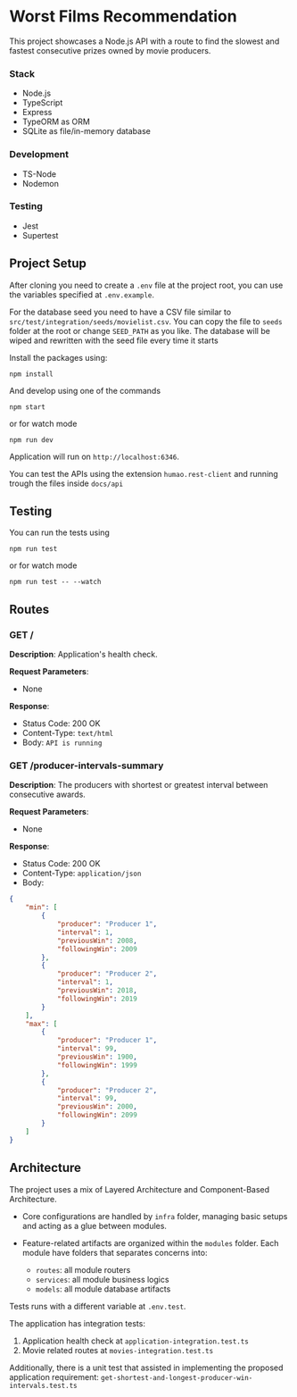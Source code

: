 # Worst Films Recommendation

This project showcases a Node.js API with a route to find the slowest and fastest consecutive prizes owned by movie producers.

### Stack
- Node.js
- TypeScript
- Express
- TypeORM as ORM
- SQLite as file/in-memory database

### Development
- TS-Node
- Nodemon

### Testing
- Jest
- Supertest

## Project Setup

After cloning you need to create a `.env` file at the project root, you can use the variables specified at `.env.example`.

For the database seed you need to have a CSV file similar to `src/test/integration/seeds/movielist.csv`. You can copy the file to `seeds` folder at the root or change `SEED_PATH` as you like. The database will be wiped and rewritten with the seed file every time it starts

Install the packages using:
```
npm install
```

And develop using one of the commands

```
npm start
```
or for watch mode
```
npm run dev
```

Application will run on `http://localhost:6346`.

You can test the APIs using the extension `humao.rest-client` and running trough the files inside `docs/api`

## Testing

You can run the tests using

```
npm run test
```
or for watch mode
```
npm run test -- --watch
```

## Routes

### GET /

**Description**: Application's health check.

**Request Parameters**:
- None

**Response**:
- Status Code: 200 OK
- Content-Type: `text/html`
- Body: `API is running`

### GET /producer-intervals-summary

**Description**: The producers with shortest or greatest interval between consecutive awards.

**Request Parameters**:
- None

**Response**:
- Status Code: 200 OK
- Content-Type: `application/json`
- Body:
```json
{
    "min": [
        {
            "producer": "Producer 1",
            "interval": 1,
            "previousWin": 2008,
            "followingWin": 2009
        },
        {
            "producer": "Producer 2",
            "interval": 1,
            "previousWin": 2018,
            "followingWin": 2019
        }
    ],
    "max": [
        {
            "producer": "Producer 1",
            "interval": 99,
            "previousWin": 1900,
            "followingWin": 1999
        },
        {
            "producer": "Producer 2",
            "interval": 99,
            "previousWin": 2000,
            "followingWin": 2099
        }
    ]
}
```

## Architecture

The project uses a mix of Layered Architecture and Component-Based Architecture.

- Core configurations are handled by `infra` folder, managing basic setups and acting as a glue between modules.

- Feature-related artifacts are organized within the `modules` folder. Each module have folders that separates concerns into:
  - `routes`: all module routers
  - `services`: all module business logics
  - `models`: all module database artifacts

Tests runs with a different variable at `.env.test`.

The application has integration tests:
1. Application health check at `application-integration.test.ts`
2. Movie related routes at `movies-integration.test.ts`

Additionally, there is a unit test that assisted in implementing the proposed application requirement: `get-shortest-and-longest-producer-win-intervals.test.ts`
